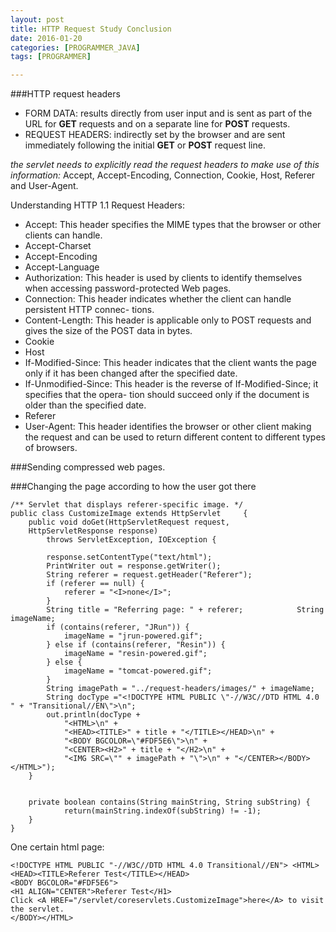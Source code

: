 ```yaml
---
layout: post
title: HTTP Request Study Conclusion
date: 2016-01-20
categories: [PROGRAMMER_JAVA]
tags: [PROGRAMMER]

---
```


###HTTP request headers

* FORM DATA: results directly from user input and is sent as part of the URL for __GET__ requests and on a separate line for __POST__ requests.
* REQUEST HEADERS: indirectly set by the browser and are sent immediately following the initial __GET__ or __POST__ request line.

_the servlet needs to explicitly read the request headers to make use of this information:_ Accept, Accept-Encoding, Connection, Cookie, Host, Referer and User-Agent.

Understanding HTTP 1.1 Request Headers:

* Accept: This header specifies the MIME types that the browser or other clients can handle.
* Accept-Charset
* Accept-Encoding
* Accept-Language
* Authorization: This header is used by clients to identify themselves when accessing password-protected Web pages.
* Connection: This header indicates whether the client can handle persistent HTTP connec- tions.
* Content-Length: This header is applicable only to POST requests and gives the size of the POST data in bytes. 
* Cookie
* Host
* If-Modified-Since: This header indicates that the client wants the page only if it has been changed after the specified date.
* If-Unmodified-Since: This header is the reverse of If-Modified-Since; it specifies that the opera- tion should succeed only if the document is older than the specified date.
* Referer
* User-Agent: This header identifies the browser or other client making the request and can be used to return different content to different types of browsers.


###Sending compressed web pages.

###Changing the page according to how the user got there

	/** Servlet that displays referer-specific image. */	public class CustomizeImage extends HttpServlet 	{ 
		public void doGet(HttpServletRequest request,		HttpServletResponse response) 
			throws ServletException, IOException {			
			response.setContentType("text/html"); 
			PrintWriter out = response.getWriter();			String referer = request.getHeader("Referer");
			if (referer == null) {          		referer = "<I>none</I>";        	}			String title = "Referring page: " + referer; 			String imageName;			if (contains(referer, "JRun")) {          		imageName = "jrun-powered.gif";			} else if (contains(referer, "Resin")) { 
				imageName = "resin-powered.gif";			} else {				imageName = "tomcat-powered.gif";			}			String imagePath = "../request-headers/images/" + imageName;
			String docType ="<!DOCTYPE HTML PUBLIC \"-//W3C//DTD HTML 4.0 " + "Transitional//EN\">\n";    		out.println(docType +				"<HTML>\n" +				"<HEAD><TITLE>" + title + "</TITLE></HEAD>\n" + 
				"<BODY BGCOLOR=\"#FDF5E6\">\n" +				"<CENTER><H2>" + title + "</H2>\n" +				"<IMG SRC=\"" + imagePath + "\">\n" + "</CENTER></BODY></HTML>");		}
				private boolean contains(String mainString, String subString) {				return(mainString.indexOf(subString) != -1); 
		}	}
One certain html page:			<!DOCTYPE HTML PUBLIC "-//W3C//DTD HTML 4.0 Transitional//EN"> <HTML><HEAD><TITLE>Referer Test</TITLE></HEAD>	<BODY BGCOLOR="#FDF5E6">	<H1 ALIGN="CENTER">Referer Test</H1>	Click <A HREF="/servlet/coreservlets.CustomizeImage">here</A> to visit the servlet.	</BODY></HTML>
